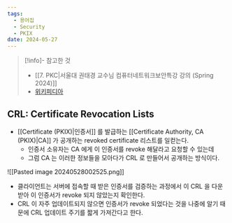 ```yaml
---
tags:
  - 용어집
  - Security
  - PKIX
date: 2024-05-27
---
```

> [!info]- 참고한 것
> - [[7. PKC|서울대 권태경 교수님 컴퓨터네트워크보안특강 강의 (Spring 2024)]]
> - [위키피디아](https://en.wikipedia.org/wiki/Certificate_revocation_list)

## CRL: Certificate Revocation Lists

- [[Certificate (PKIX)|인증서]] 를 발급하는 [[Certificate Authority, CA (PKIX)|CA]] 가 공개하는 revoked certificate 리스트를 일컫는다.
	- 인증서 소유자는 CA 에게 이 인증서를 revoke 해달라고 요청할 수 있는데
	- 그럼 CA 는 이러한 정보들을 모아다가 CRL 로 만들어서 공개하는 방식이다.

![[Pasted image 20240528002525.png]]

- 클라이언트는 서버에 접속할 때 받은 인증서를 검증하는 과정에서 이 CRL 을 다운받아 이 인증서가 revoke 되지 않았는지 확인한다.
- CRL 이 자주 업데이트되지 않으면 인증서가 revoke 되었다는 것을 나중에 알기 때문에 CRL 업데이트 주기를 짧게 가져간다고 한다.
